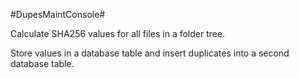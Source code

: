 #DupesMaintConsole#

Calculate SHA256 values for all files in a folder tree.

Store values in a database table and insert duplicates into a second database table.

